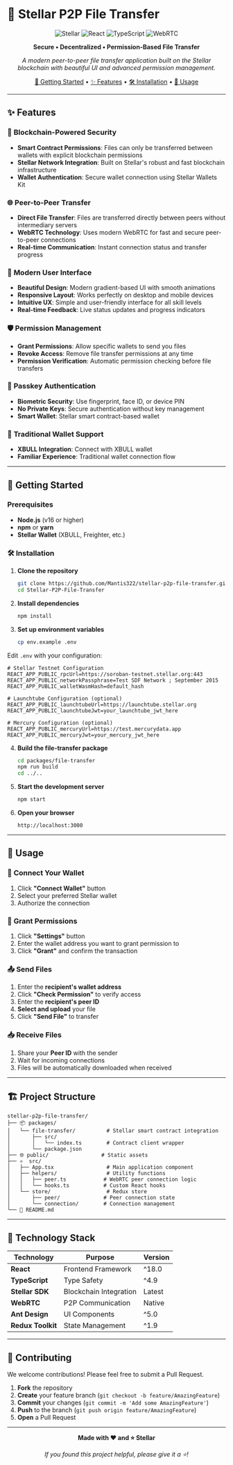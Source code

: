 # 🌟 Stellar P2P File Transfer

<div align="center">

![Stellar](https://img.shields.io/badge/Stellar-7D00FF?style=for-the-badge&logo=stellar&logoColor=white)
![React](https://img.shields.io/badge/React-20232A?style=for-the-badge&logo=react&logoColor=61DAFB)
![TypeScript](https://img.shields.io/badge/TypeScript-007ACC?style=for-the-badge&logo=typescript&logoColor=white)
![WebRTC](https://img.shields.io/badge/WebRTC-333333?style=for-the-badge&logo=webrtc&logoColor=white)

**Secure • Decentralized • Permission-Based File Transfer**

_A modern peer-to-peer file transfer application built on the Stellar blockchain with beautiful UI and advanced permission management._

[🚀 Getting Started](#getting-started) • [✨ Features](#features) • [🛠️ Installation](#installation) • [📖 Usage](#usage)

</div>

---

## ✨ Features

### 🔐 **Blockchain-Powered Security**

- **Smart Contract Permissions**: Files can only be transferred between wallets with explicit blockchain permissions
- **Stellar Network Integration**: Built on Stellar's robust and fast blockchain infrastructure
- **Wallet Authentication**: Secure wallet connection using Stellar Wallets Kit

### 🌐 **Peer-to-Peer Transfer**

- **Direct File Transfer**: Files are transferred directly between peers without intermediary servers
- **WebRTC Technology**: Uses modern WebRTC for fast and secure peer-to-peer connections
- **Real-time Communication**: Instant connection status and transfer progress

### 🎨 **Modern User Interface**

- **Beautiful Design**: Modern gradient-based UI with smooth animations
- **Responsive Layout**: Works perfectly on desktop and mobile devices
- **Intuitive UX**: Simple and user-friendly interface for all skill levels
- **Real-time Feedback**: Live status updates and progress indicators

### 🛡️ **Permission Management**

- **Grant Permissions**: Allow specific wallets to send you files
- **Revoke Access**: Remove file transfer permissions at any time
- **Permission Verification**: Automatic permission checking before file transfers

### 🔐 **Passkey Authentication**

- **Biometric Security**: Use fingerprint, face ID, or device PIN
- **No Private Keys**: Secure authentication without key management
- **Smart Wallet**: Stellar smart contract-based wallet

### 📱 **Traditional Wallet Support**

- **XBULL Integration**: Connect with XBULL wallet
- **Familiar Experience**: Traditional wallet connection flow

---

## 🚀 Getting Started

### Prerequisites

- **Node.js** (v16 or higher)
- **npm** or **yarn**
- **Stellar Wallet** (XBULL, Freighter, etc.)

### 🛠️ Installation

1. **Clone the repository**

   ```bash
   git clone https://github.com/Mantis322/stellar-p2p-file-transfer.git](https://github.com/Mantis322/Stellar-P2P-File-Transfer.git
   cd Stellar-P2P-File-Transfer
   ```

2. **Install dependencies**

   ```bash
   npm install
   ```

3. **Set up environment variables**
   ```bash
   cp env.example .env
   ```

Edit `.env` with your configuration:

```env
# Stellar Testnet Configuration
REACT_APP_PUBLIC_rpcUrl=https://soroban-testnet.stellar.org:443
REACT_APP_PUBLIC_networkPassphrase=Test SDF Network ; September 2015
REACT_APP_PUBLIC_walletWasmHash=default_hash

# Launchtube Configuration (optional)
REACT_APP_PUBLIC_launchtubeUrl=https://launchtube.stellar.org
REACT_APP_PUBLIC_launchtubeJwt=your_launchtube_jwt_here

# Mercury Configuration (optional)
REACT_APP_PUBLIC_mercuryUrl=https://test.mercurydata.app
REACT_APP_PUBLIC_mercuryJwt=your_mercury_jwt_here
```

4. **Build the file-transfer package**

   ```bash
   cd packages/file-transfer
   npm run build
   cd ../..
   ```

5. **Start the development server**

   ```bash
   npm start
   ```

6. **Open your browser**
   ```
   http://localhost:3000
   ```

---

## 📖 Usage

### 🔗 **Connect Your Wallet**

1. Click **"Connect Wallet"** button
2. Select your preferred Stellar wallet
3. Authorize the connection

### 🤝 **Grant Permissions**

1. Click **"Settings"** button
2. Enter the wallet address you want to grant permission to
3. Click **"Grant"** and confirm the transaction

### 📤 **Send Files**

1. Enter the **recipient's wallet address**
2. Click **"Check Permission"** to verify access
3. Enter the **recipient's peer ID**
4. **Select and upload** your file
5. Click **"Send File"** to transfer

### 📥 **Receive Files**

1. Share your **Peer ID** with the sender
2. Wait for incoming connections
3. Files will be automatically downloaded when received

---

## 🏗️ Project Structure

```
stellar-p2p-file-transfer/
├── 📦 packages/
│   └── file-transfer/          # Stellar smart contract integration
│       ├── src/
│       │   └── index.ts        # Contract client wrapper
│       └── package.json
├── 🌐 public/                 # Static assets
├── ⚛️  src/
│   ├── App.tsx                 # Main application component
│   ├── helpers/                # Utility functions
│   │   ├── peer.ts            # WebRTC peer connection logic
│   │   └── hooks.ts           # Custom React hooks
│   └── store/                  # Redux store
│       ├── peer/              # Peer connection state
│       └── connection/        # Connection management
└── 📄 README.md
```

---

## 🔧 Technology Stack

| Technology        | Purpose                | Version |
| ----------------- | ---------------------- | ------- |
| **React**         | Frontend Framework     | ^18.0   |
| **TypeScript**    | Type Safety            | ^4.9    |
| **Stellar SDK**   | Blockchain Integration | Latest  |
| **WebRTC**        | P2P Communication      | Native  |
| **Ant Design**    | UI Components          | ^5.0    |
| **Redux Toolkit** | State Management       | ^1.9    |

---

## 🤝 Contributing

We welcome contributions! Please feel free to submit a Pull Request.

1. **Fork** the repository
2. **Create** your feature branch (`git checkout -b feature/AmazingFeature`)
3. **Commit** your changes (`git commit -m 'Add some AmazingFeature'`)
4. **Push** to the branch (`git push origin feature/AmazingFeature`)
5. **Open** a Pull Request

---

<div align="center">

**Made with ❤️ and ⭐ Stellar**

_If you found this project helpful, please give it a ⭐!_

</div>
